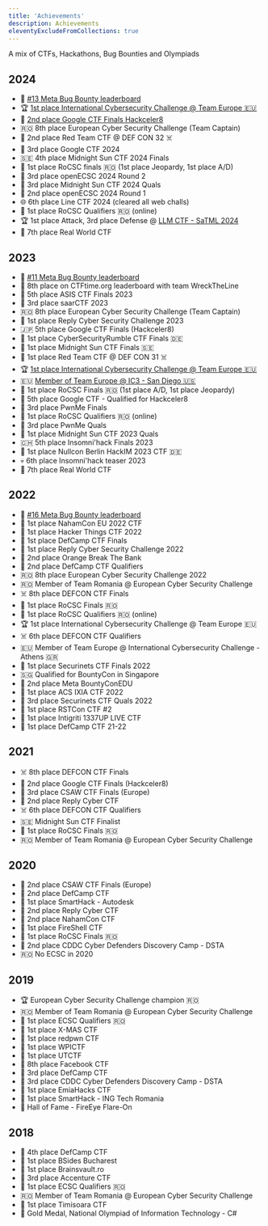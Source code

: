 ```yaml
---
title: 'Achievements'
description: Achievements
eleventyExcludeFromCollections: true
---
```


A mix of CTFs, Hackathons, Bug Bounties and Olympiads 

## 2024

* 🐛 [#13 Meta Bug Bounty leaderboard](https://bugbounty.meta.com/leaderboard/)
* 🏆 [1st place International Cybersecurity Challenge @ Team Europe 🇪🇺](https://icc.ecsc.eu/)
* 🥈 [2nd place Google CTF Finals Hackceler8](https://www.youtube.com/watch?v=LEm1UEjIWpc)
* 🇷🇴 8th place European Cyber Security Challenge (Team Captain)
* 🥈 2nd place Red Team CTF @ DEF CON 32 ☠️
* 🥉 3rd place Google CTF 2024
* 🇸🇪 4th place Midnight Sun CTF 2024 Finals
* 🥇 1st place RoCSC finals 🇷🇴 (1st place Jeopardy, 1st place A/D)
* 🥉 3rd place openECSC 2024 Round 2
* 🥉 3rd place Midnight Sun CTF 2024 Quals
* 🥈 2nd place openECSC 2024 Round 1
* 🌐 6th place Line CTF 2024 (cleared all web challs)
* 🥇 1st place RoCSC Qualifiers 🇷🇴 (online)
* 🏆 1st place Attack, 3rd place Defense @ [LLM CTF - SaTML 2024](https://ctf.spylab.ai/leaderboard)
* 🐉 7th place Real World CTF

## 2023

* 🐛 [#11 Meta Bug Bounty leaderboard](https://bugbounty.meta.com/leaderboard/)
* 🚩 8th place on CTFtime.org leaderboard with team WreckTheLine
* 🎄 5th place ASIS CTF Finals 2023
* 🥉 3rd place saarCTF 2023
* 🇷🇴 8th place European Cyber Security Challenge (Team Captain)
* 🥇 1st place Reply Cyber Security Challenge 2023
* 🇯🇵 5th place Google CTF Finals (Hackceler8)
* 🥇 1st place CyberSecurityRumble CTF Finals 🇩🇪
* 🥇 1st place Midnight Sun CTF Finals 🇸🇪
* 🥇 1st place Red Team CTF @ DEF CON 31 ☠️
* 🏆 [1st place International Cybersecurity Challenge @ Team Europe 🇪🇺](https://www.ic3.games/)
* 🇪🇺 [Member of Team Europe @ IC3 - San Diego 🇺🇸](https://teameurope.site/)
* 🥇 1st place RoCSC Finals 🇷🇴 (1st place A/D, 1st place Jeopardy)
* 🏁 5th place Google CTF - Qualified for Hackceler8
* 🥉 3rd place PwnMe Finals
* 🥇 1st place RoCSC Qualifiers 🇷🇴 (online)
* 🥉 3rd place PwnMe Quals
* 🥇 1st place Midnight Sun CTF 2023 Quals
* 🇨🇭 5th place Insomni'hack Finals 2023
* 🥇 1st place Nullcon Berlin HackIM 2023 CTF 🇩🇪
* 💀 6th place Insomni'hack teaser 2023
* 🐉 7th place Real World CTF

## 2022

* 🐛 [#16 Meta Bug Bounty leaderboard](https://bugbounty.meta.com/leaderboard/)
* 🥇 1st place NahamCon EU 2022 CTF
* 🥇 1st place Hacker Things CTF 2022
* 🥇 1st place DefCamp CTF Finals
* 🥇 1st place Reply Cyber Security Challenge 2022
* 🥈 2nd place Orange Break The Bank
* 🥈 2nd place DefCamp CTF Qualifiers
* 🇷🇴 8th place European Cyber Security Challenge 2022
* 🇷🇴 Member of Team Romania @ European Cyber Security Challenge
* ☠️ 8th place DEFCON CTF Finals
* 🥇 1st place RoCSC Finals 🇷🇴
* 🥇 1st place RoCSC Qualifiers 🇷🇴 (online)
* 🏆 1st place International Cybersecurity Challenge @ Team Europe 🇪🇺
* ☠️ 6th place DEFCON CTF Qualifiers
* 🇪🇺 Member of Team Europe @ International Cybersecurity Challenge  - Athens 🇬🇷
* 🥇 1st place Securinets CTF Finals 2022
* 🇸🇬 Qualified for BountyCon in Singapore
* 🥈 2nd place Meta BountyConEDU
* 🥇 1st place ACS IXIA CTF 2022
* 🥉 3rd place Securinets CTF Quals 2022
* 🥇 1st place RSTCon CTF #2
* 🥇 1st place Intigriti 1337UP LIVE CTF
* 🥇 1st place DefCamp CTF 21-22 

## 2021

* ☠️ 8th place DEFCON CTF Finals
* 🥈 2nd place Google CTF Finals (Hackceler8)
* 🥉 3rd place CSAW CTF Finals (Europe)
* 🥈 2nd place Reply Cyber CTF
* ☠️ 6th place DEFCON CTF Qualifiers
* 🇸🇪 Midnight Sun CTF Finalist
* 🥇 1st place RoCSC Finals 🇷🇴 
* 🇷🇴 Member of Team Romania @ European Cyber Security Challenge

## 2020

* 🥈 2nd place CSAW CTF Finals (Europe)
* 🥈 2nd place DefCamp CTF
* 🥇 1st place SmartHack - Autodesk
* 🥈 2nd place Reply Cyber CTF
* 🥈 2nd place NahamCon CTF
* 🥇 1st place FireShell CTF
* 🥇 1st place RoCSC Finals 🇷🇴
* 🥈 2nd place CDDC Cyber Defenders Discovery Camp - DSTA
* 🇷🇴 No ECSC in 2020

## 2019

* 🏆 European Cyber Security Challenge champion 🇷🇴
* 🇷🇴 Member of Team Romania @ European Cyber Security Challenge
* 🥇 1st place ECSC Qualifiers 🇷🇴
* 🥇 1st place X-MAS CTF
* 🥇 1st place redpwn CTF
* 🥇 1st place WPICTF
* 🥇 1st place UTCTF
* 🔵 8th place Facebook CTF
* 🥉 3rd place DefCamp CTF
* 🥉 3rd place CDDC Cyber Defenders Discovery Camp - DSTA
* 🥇 1st place EmiaHacks CTF
* 🥇 1st place SmartHack - ING Tech Romania
* 🏅 Hall of Fame - FireEye Flare-On

## 2018

* 🏅 4th place DefCamp CTF
* 🥇 1st place BSides Bucharest
* 🥇 1st place Brainsvault.ro
* 🥉 3rd place Accenture CTF
* 🥇 1st place ECSC Qualifiers 🇷🇴
* 🇷🇴 Member of Team Romania @ European Cyber Security Challenge
* 🥇 1st place Timisoara CTF
* 🥇 Gold Medal, National Olympiad of Information Technology - C#
